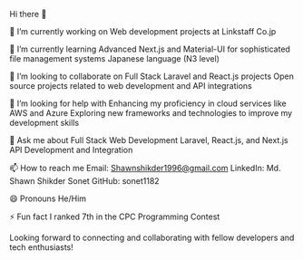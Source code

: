 Hi there 👋

🔭 I’m currently working on
Web development projects at Linkstaff Co.jp

🌱 I’m currently learning
Advanced Next.js and Material-UI for sophisticated file management systems
Japanese language (N3 level)

👯 I’m looking to collaborate on
Full Stack Laravel and React.js projects
Open source projects related to web development and API integrations

🤔 I’m looking for help with
Enhancing my proficiency in cloud services like AWS and Azure
Exploring new frameworks and technologies to improve my development skills

💬 Ask me about
Full Stack Web Development
Laravel, React.js, and Next.js
API Development and Integration

📫 How to reach me
Email: Shawnshikder1996@gmail.com
LinkedIn: Md. Shawn Shikder Sonet
GitHub: sonet1182

😄 Pronouns
He/Him

⚡ Fun fact
I ranked 7th in the CPC Programming Contest

Looking forward to connecting and collaborating with fellow developers and tech enthusiasts!

